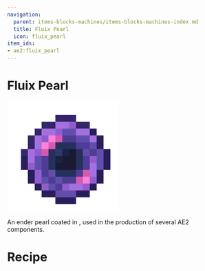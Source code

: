 ```yaml
---
navigation:
  parent: items-blocks-machines/items-blocks-machines-index.md
  title: Fluix Pearl
  icon: fluix_pearl
item_ids:
- ae2:fluix_pearl
---
```

# Fluix Pearl

![Fluix Pearl](../assets/items/fluix_pearl.png)

An ender pearl coated in <ItemLink id="fluix_crystal" />, used in the production of
several AE2 components.

# Recipe

<RecipeFor id="fluix_pearl" />